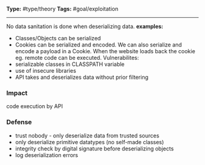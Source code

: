 **Type:** #type/theory
**Tags:** #goal/exploitation 

---

No data sanitation is done when deserializing data.
**examples:**
- Classes/Objects can be serialized
- Cookies can be serialized and encoded. We can also serialize and encode a payload in a Cookie. When the website loads back the cookie eg. remote code can be executed. 
Vulnerabilites:
- serializable classes in CLASSPATH variable 
- use of insecure libraries
- API takes and deserializes data without prior filtering
### Impact
code execution by API
### Defense
- trust nobody - only deserialize data from trusted sources
- only deserialize primitive datatypes (no self-made classes)
- integrity check by digital signature before deserializing objects
- log deserialization errors